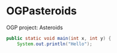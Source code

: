 # OGPasteroids
OGP project: Asteroids

```Java
public static void main(int x, int y) {
	System.out.println("Hello");
```
